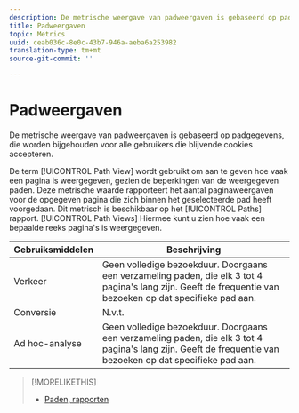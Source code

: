 ```yaml
---
description: De metrische weergave van padweergaven is gebaseerd op padgegevens, die worden bijgehouden voor alle gebruikers die blijvende cookies accepteren.
title: Padweergaven
topic: Metrics
uuid: ceab036c-8e0c-43b7-946a-aeba6a253982
translation-type: tm+mt
source-git-commit: ''

---
```



# Padweergaven

De metrische weergave van padweergaven is gebaseerd op padgegevens, die worden bijgehouden voor alle gebruikers die blijvende cookies accepteren.

De term [!UICONTROL Path View] wordt gebruikt om aan te geven hoe vaak een pagina is weergegeven, gezien de beperkingen van de weergegeven paden. Deze metrische waarde rapporteert het aantal paginaweergaven voor de opgegeven pagina die zich binnen het geselecteerde pad heeft voorgedaan. Dit metrisch is beschikbaar op het [!UICONTROL Paths] rapport. [!UICONTROL Path Views] Hiermee kunt u zien hoe vaak een bepaalde reeks pagina&#39;s is weergegeven.

| Gebruiksmiddelen | Beschrijving |
|---|---|
| Verkeer | Geen volledige bezoekduur. Doorgaans een verzameling paden, die elk 3 tot 4 pagina&#39;s lang zijn. Geeft de frequentie van bezoeken op dat specifieke pad aan. |
| Conversie | N.v.t. |
| Ad hoc-analyse | Geen volledige bezoekduur. Doorgaans een verzameling paden, die elk 3 tot 4 pagina&#39;s lang zijn. Geeft de frequentie van bezoeken op dat specifieke pad aan. |

>[!MORELIKETHIS]
>
>* [Paden, rapporten](/help/components/c-variables/dimensionslist/reports-paths.md)

